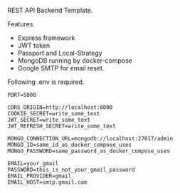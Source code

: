 REST API Backend Template.

Features

- Express framework
- JWT token
- Passport and Local-Strategy
- MongoDB running by docker-compose
- Google SMTP for email reset.

Following .env is required.

```
PORT=5000

CORS_ORIGIN=http://localhost:8000
COOKIE_SECRET=write_some_text
JWT_SECRET=write_some_text
JWT_REFRESH_SECRET=write_some_text

MONGO_CONNECTION_URL=mongodb://localhost:27017/admin
MONGO_ID=same_id_as_docker_compose_uses
MONGO_PASSWORD=same_password_as_docker_compose_uses

EMAIL=your_gmail
PASSWORD=this_is_not_your_gmail_password
EMAIL_PROVIDER=gmail
EMAIL_HOST=smtp.gmail.com
```
